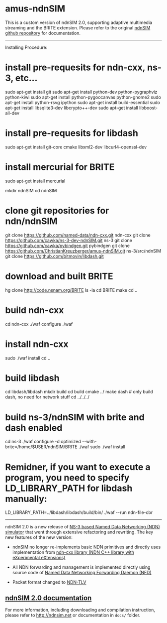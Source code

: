 amus-ndnSIM
===========

This is a custom version of ndnSIM 2.0, supporting adaptive multimedia streaming and the BRITE extension.
Please refer to the original [ndnSIM github repository](http://github.com/named-data/ndnSIM) for documentation.

---------------------------------------------
Installing Procedure:
# install pre-requesits for ndn-cxx, ns-3, etc...
sudo apt-get install git
sudo apt-get install python-dev python-pygraphviz python-kiwi
sudo apt-get install python-pygoocanvas python-gnome2
sudo apt-get install python-rsvg ipython
sudo apt-get install build-essential
sudo apt-get install libsqlite3-dev libcrypto++-dev
sudo apt-get install libboost-all-dev
# install pre-requesits for libdash
sudo apt-get install git-core cmake libxml2-dev libcurl4-openssl-dev
# install mercurial for BRITE
sudo apt-get install mercurial

mkdir ndnSIM
cd ndnSIM

# clone git repositories for ndn/ndnSIM
git clone https://github.com/named-data/ndn-cxx.git ndn-cxx
git clone https://github.com/cawka/ns-3-dev-ndnSIM.git ns-3
git clone https://github.com/cawka/pybindgen.git pybindgen
git clone https://github.com/ChristianKreuzberger/amus-ndnSIM.git ns-3/src/ndnSIM
git clone https://github.com/bitmovin/libdash.git

# download and built BRITE
hg clone http://code.nsnam.org/BRITE
ls -la
cd BRITE
make
cd ..

# build ndn-cxx
cd ndn-cxx
./waf configure
./waf
# install ndn-cxx
sudo ./waf install
cd ..

# build libdash
cd libdash/libdash
mkdir build
cd build
cmake ../
make dash # only build dash, no need for network stuff
cd ../../../

# build ns-3/ndnSIM with brite and dash enabled
cd ns-3
./waf configure -d optimized --with-brite=/home/$USER/ndnSIM/BRITE
./waf
sudo ./waf install


# Remidner, if you want to execute a program, you need to specify LD_LIBRARY_PATH for libdash manually:
LD_LIBRARY_PATH=../libdash/libdash/build/bin/ ./waf --run ndn-file-cbr


---------------------------------------------
ndnSIM 2.0 is a new release of [NS-3 based Named Data Networking (NDN)
simulator](http://ndnsim.net/1.0/) that went through extensive refactoring and rewriting.
The key new features of the new version:

- ndnSIM no longer re-implements basic NDN primitives and directly uses implementation from
  [ndn-cxx library (NDN C++ library with eXperimental eXtensions)](http://named-data.net/doc/ndn-cxx/)

- All NDN forwarding and management is implemented directly using source code of
  [Named Data Networking Forwarding Daemon (NFD)](http://named-data.net/doc/NFD/)

- Packet format changed to [NDN-TLV](http://named-data.net/doc/ndn-tlv/)

[ndnSIM 2.0 documentation](http://ndnsim.net)
---------------------------------------------

For more information, including downloading and compilation instruction, please refer to
http://ndnsim.net or documentation in `docs/` folder.
